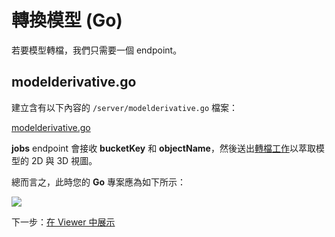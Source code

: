 # 轉換模型 (Go)

若要模型轉檔，我們只需要一個 endpoint。

## modelderivative.go

建立含有以下內容的 `/server/modelderivative.go` 檔案：

[modelderivative.go](_snippets/viewmodels/go/modelderivative.go ':include :type=code go')

**jobs** endpoint 會接收 **bucketKey** 和 **objectName**，然後送出[轉檔工作](https://forge.autodesk.com/en/docs/model-derivative/v2/reference/http/job-POST/)以萃取模型的 2D 與 3D 視圖。 

總而言之，此時您的 **Go** 專案應為如下所示：

![](_media/go/vs_code_allfiles.png)

下一步：[在 Viewer 中展示](/zh-TW/viewer/2legged/)